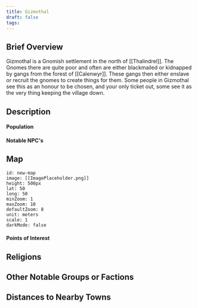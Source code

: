 ```yaml
---
title: Gizmothal
draft: false
tags:
---
```

## Brief Overview 

Gizmothal is a Gnomish settlement in the north of [[Thalindrel]]. The Gnomes there are quite poor and often are either blackmailed or kidnapped by gangs from the forest of [[Calenwyr]]. These gangs then either enslave or recruit the gnomes to create things for them. Some people in Gizmothal see this as an honour to be chosen, and your only ticket out, some see it as the very thing keeping the village down.
## Description

#### Population

#### Notable NPC's

## Map
```leaflet 
id: new-map 
image: [[ImagePlaceholder.png]] 
height: 500px 
lat: 50 
long: 50 
minZoom: 1 
maxZoom: 10 
defaultZoom: 8
unit: meters 
scale: 1 
darkMode: false
```
#### Points of Interest 

## Religions

## Other Notable Groups or Factions

## Distances to Nearby Towns


